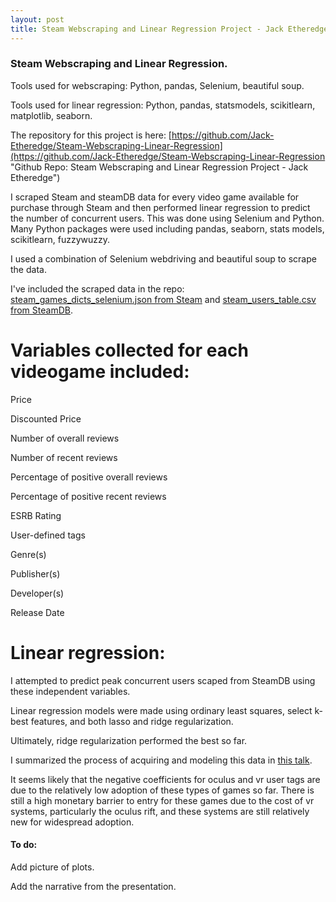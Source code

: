 ```yaml
---
layout: post
title: Steam Webscraping and Linear Regression Project - Jack Etheredge
---
```


### Steam Webscraping and Linear Regression.

Tools used for webscraping: Python, pandas, Selenium, beautiful soup.

Tools used for linear regression: Python, pandas, statsmodels, scikitlearn, matplotlib, seaborn.

The repository for this project is here: [https://github.com/Jack-Etheredge/Steam-Webscraping-Linear-Regression](https://github.com/Jack-Etheredge/Steam-Webscraping-Linear-Regression "Github Repo: Steam Webscraping and Linear Regression Project - Jack Etheredge")

I scraped Steam and steamDB data for every video game available for purchase through Steam and then performed linear regression to predict the number of concurrent users. This was done using Selenium and Python. Many Python packages were used including pandas, seaborn, stats models, scikitlearn, fuzzywuzzy.

I used a combination of Selenium webdriving and beautiful soup to scrape the data.

I've included the scraped data in the repo: [steam_games_dicts_selenium.json from Steam](https://github.com/Jack-Etheredge/Steam-Webscraping-Linear-Regression/master/steam_games_dicts_selenium.json) and [steam_users_table.csv from SteamDB](https://github.com/Jack-Etheredge/Steam-Webscraping-Linear-Regression/master/steam_users_table.csv).


# Variables collected for each videogame included:

Price

Discounted Price

Number of overall reviews

Number of recent reviews

Percentage of positive overall reviews

Percentage of positive recent reviews

ESRB Rating

User-defined tags

Genre(s)

Publisher(s)

Developer(s)

Release Date



# Linear regression:

I attempted to predict peak concurrent users scaped from SteamDB using these independent variables.

Linear regression models were made using ordinary least squares, select k-best features, and both lasso and ridge regularization.

Ultimately, ridge regularization performed the best so far.


I summarized the process of acquiring and modeling this data in [this talk](https://github.com/Jack-Etheredge/Steam-Webscraping-Linear-Regression/master/Steam_Linear_Regression.pdf).

It seems likely that the negative coefficients for oculus and vr user tags are due to the relatively low adoption of these types of games so far. There is still a high monetary barrier to entry for these games due to the cost of vr systems, particularly the oculus rift, and these systems are still relatively new for widespread adoption.



#### To do:

Add picture of plots. 

Add the narrative from the presentation. 